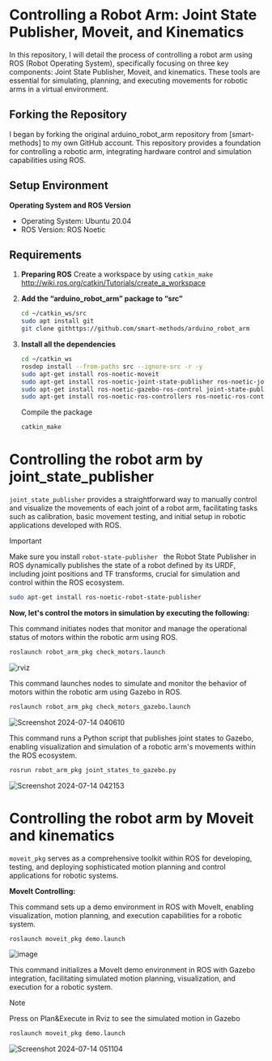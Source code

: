 # Controlling a Robot Arm: Joint State Publisher, Moveit, and Kinematics

In this repository, I will detail the process of controlling a robot arm using ROS (Robot Operating System), specifically focusing on three key components: Joint State Publisher, Moveit, and kinematics. These tools are essential for simulating, planning, and executing movements for robotic arms in a virtual environment.

## Forking the Repository
I began by forking the original arduino_robot_arm repository from [smart-methods] to my own GitHub account. This repository provides a foundation for controlling a robotic arm, integrating hardware control and simulation capabilities using ROS.

## Setup Environment
**Operating System and ROS Version**
- Operating System: Ubuntu 20.04
- ROS Version: ROS Noetic

## Requirements
1. **Preparing ROS**
   Create a workspace by using ```catkin_make``` http://wiki.ros.org/catkin/Tutorials/create_a_workspace
   
2. **Add the “arduino_robot_arm” package to “src”**
   ~~~bash
   cd ~/catkin_ws/src
   sudo apt install git
   git clone githttps://github.com/smart-methods/arduino_robot_arm
   ~~~
3. **Install all the dependencies**
   ~~~bash
   cd ~/catkin_ws
   rosdep install --from-paths src --ignore-src -r -y
   sudo apt-get install ros-noetic-moveit
   sudo apt-get install ros-noetic-joint-state-publisher ros-noetic-joint-state-publisher-gui
   sudo apt-get install ros-noetic-gazebo-ros-control joint-state-publisher
   sudo apt-get install ros-noetic-ros-controllers ros-noetic-ros-control
   ~~~
   Compile the package
   ~~~bash
   catkin_make
   ~~~
# Controlling the robot arm by joint_state_publisher

```joint_state_publisher``` provides a straightforward way to manually control and visualize the movements of each joint of a robot arm, facilitating tasks such as calibration, basic movement testing, and initial setup in robotic applications developed with ROS.

> [!IMPORTANT]
> Make sure you install ```robot-state-publisher ``` the Robot State Publisher in ROS dynamically publishes the state of a robot defined by its URDF, including joint positions and TF transforms, crucial for simulation and control within the ROS ecosystem.
> ~~~bash
> sudo apt-get install ros-noetic-robot-state-publisher
> ~~~

**Now, let's control the motors in simulation by executing the following:**

This command initiates nodes that monitor and manage the operational status of motors within the robotic arm using ROS.

~~~bash
roslaunch robot_arm_pkg check_motors.launch
~~~


![rviz](https://github.com/user-attachments/assets/6d913273-3587-4f8b-87ba-430c4b9f9557)


This command launches nodes to simulate and monitor the behavior of motors within the robotic arm using Gazebo in ROS.

~~~bash
roslaunch robot_arm_pkg check_motors_gazebo.launch
~~~


![Screenshot 2024-07-14 040610](https://github.com/user-attachments/assets/e3155b9a-3317-4687-9341-c72988961443)


This command runs a Python script that publishes joint states to Gazebo, enabling visualization and simulation of a robotic arm's movements within the ROS ecosystem.

~~~bash
rosrun robot_arm_pkg joint_states_to_gazebo.py
~~~


![Screenshot 2024-07-14 042153](https://github.com/user-attachments/assets/f3c3ec80-1b39-49b5-a772-ebc791937783)


# Controlling the robot arm by Moveit and kinematics

```moveit_pkg``` serves as a comprehensive toolkit within ROS for developing, testing, and deploying sophisticated motion planning and control applications for robotic systems.

**MoveIt Controlling:**

This command sets up a demo environment in ROS with MoveIt, enabling visualization, motion planning, and execution capabilities for a robotic system.

~~~bash
roslaunch moveit_pkg demo.launch
~~~

![image](https://github.com/user-attachments/assets/6b45d41b-4260-443e-9d75-a53cc5b51550)


This command initializes a MoveIt demo environment in ROS with Gazebo integration, facilitating simulated motion planning, visualization, and execution for a robotic system.

> [!NOTE]
> Press on Plan&Execute in Rviz to see the simulated motion in Gazebo 

~~~bash
roslaunch moveit_pkg demo.launch
~~~
![Screenshot 2024-07-14 051104](https://github.com/user-attachments/assets/fb97aac7-adba-48ab-81a6-2f20321463f1)


